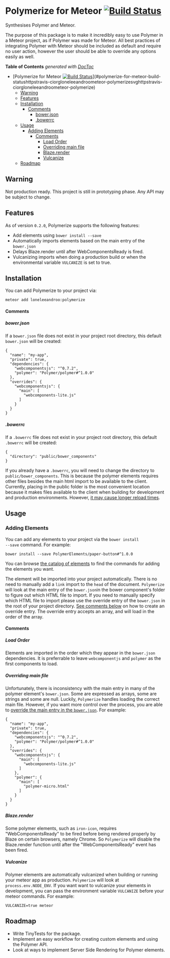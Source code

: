 # Polymerize for Meteor [![Build Status](https://travis-ci.org/loneleeandroo/meteor-polymerize.svg)](https://travis-ci.org/loneleeandroo/meteor-polymerize)
Synthesises Polymer and Meteor.

The purpose of this package is to make it incredibly easy to use Polymer in a Meteor project, as if Polymer was made for Meteor.
All best practices of integrating Polymer with Meteor should be included as default and require no user action, however the user
should be able to override any options easily as well.

<!-- START doctoc generated TOC please keep comment here to allow auto update -->
<!-- DON'T EDIT THIS SECTION, INSTEAD RE-RUN doctoc TO UPDATE -->
**Table of Contents**  *generated with [DocToc](https://github.com/thlorenz/doctoc)*

- [Polymerize for Meteor [![Build Status](https://travis-ci.org/loneleeandroo/meteor-polymerize.svg)](https://travis-ci.org/loneleeandroo/meteor-polymerize)](#polymerize-for-meteor-build-statushttpstravis-ciorgloneleeandroometeor-polymerizesvghttpstravis-ciorgloneleeandroometeor-polymerize)
  - [Warning](#warning)
  - [Features](#features)
  - [Installation](#installation)
      - [Comments](#comments)
        - [bower.json](#bowerjson)
        - [.bowerrc](#bowerrc)
  - [Usage](#usage)
    - [Adding Elements](#adding-elements)
      - [Comments](#comments-1)
        - [Load Order](#load-order)
        - [Overriding main file](#overriding-main-file)
        - [Blaze.render](#blazerender)
        - [Vulcanize](#vulcanize)
  - [Roadmap](#roadmap)

<!-- END doctoc generated TOC please keep comment here to allow auto update -->

## Warning
Not production ready. This project is still in prototyping phase. Any API may be subject to change.

## Features
As of version <code>0.2.0</code>, Polymerize supports the following features:
* Add elements using <code>bower install --save</code>
* Automatically imports elements based on the main entry of the <code>bower.json</code>
* Delays Blaze.render until after WebComponentsReady is fired.
* Vulcanizing imports when doing a production build or when the environmental variable <code>VULCANIZE</code> is set to true.

## Installation
You can add Polymerize to your project via:
```
meteor add loneleeandroo:polymerize
```
#### Comments
##### bower.json
If a <code>bower.json</code> file does not exist in your project root directory, this default <code>bower.json</code> will be created:
```
{
  "name": "my-app",
  "private": true,
  "dependencies": {
    "webcomponentsjs": "^0.7.2",
    "polymer": "Polymer/polymer#^1.0.0"
  },
  "overrides": {
    "webcomponentsjs": {
      "main": [
        "webcomponents-lite.js"
      ]
    }
  }
}
```
##### .bowerrc
If a <code>.bowerrc</code> file does not exist in your project root directory, this default <code>.bowerrc</code> will be created:
```
{
  "directory": "public/bower_components"
}
```
If you already have a <code>.bowerrc</code>, you will need to change the directory to <code>public/bower_components</code>. This is because the polymer elements requires other files besides the main html import to be available to the client. Currently, placing in the public folder is the most convenient location because it makes files available to the client when building for development and production environments. However, [it may cause longer reload times](https://github.com/meteor/meteor/issues/3373#issuecomment-68172647).

## Usage
### Adding Elements
You can add any elements to your project via the <code>bower install --save</code> command. For example:
```
bower install --save PolymerElements/paper-button#^1.0.0
```

You can browse [the catalog of elements](https://elements.polymer-project.org/) to find the commands for adding the elements you want.

The element will be imported into your project automatically. There is no need to manually add a <code>link</code> import to the <code>head</code> of the document. 
<code>Polymerize</code> will look at the main entry of the <code>bower.json</code>in the bower component's folder to figure out which HTML file to import. 
If you need to manually specify which HTML file to import please use the override entry of the <code>bower.json</code> in the root of your project directory. [See comments below](#overriding-main-file) on how to create an override entry.
The override entry accepts an array, and will load in the order of the array.

#### Comments
##### Load Order
Elements are imported in the order which they appear in the <code>bower.json</code> dependencies. It is preferrable to leave <code>webcomponentjs</code> and <code>polymer</code> as the first components to load.

##### Overriding main file
Unfortunately, there is inconsistency with the main entry in many of the polymer element's <code>bower.json</code>. Some are expressed as arrays, some are strings and some are null. Luckily, <code>Polymerize</code> handles loading the correct main file. However, if you want more control over the process, you are able to [override the main entry in the <code>bower.json</code>](https://github.com/mquandalle/meteor-bower/pull/54). For example:
```
{
  "name": "my-app",
  "private": true,
  "dependencies": {
    "webcomponentsjs": "^0.7.2",
    "polymer": "Polymer/polymer#^1.0.0"
  },
  "overrides": {
    "webcomponentsjs": {
      "main": [
        "webcomponents-lite.js"
      ]
    },
    "polymer": {
      "main": [
        "polymer-micro.html"
      ]
    }
  }
}
```

##### Blaze.render
Some polymer elements, such as <code>iron-icon</code>, requires "WebComponentsReady" to be fired before being rendered properly by Blaze on certain browsers, namely Chrome. So <code>Polymerize</code> will disable the Blaze.render function until after the "WebComponentsReady" event has been fired.

##### Vulcanize
Polymer elements are automatically vulcanized when building or running your meteor app as production. <code>Polymerize</code> will look at <code>process.env.NODE_ENV</code>. 
If you want want to vulcanize your elements in development, you can pass the environment variable <code>VULCANIZE</code> before your meteor commands. For example:
```
VULCANIZE=true meteor
```

## Roadmap
* Write TinyTests for the package.
* Implement an easy workflow for creating custom elements and using the Polymer API.
* Look at ways to implement Server Side Rendering for Polymer elements. 
